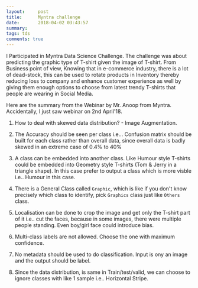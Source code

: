 ```yaml
---
layout:     post
title:      Myntra challenge
date:       2018-04-02 03:43:57
summary:   
tags: tds
comments: true
---
```


I Participated in Myntra Data Science Challenge. The challenge was about predicting the graphic type of T-shirt given the image of T-shirt. From Business point of view, Knowing that in e-commerce industry, there is a lot of dead-stock, this can be used to rotate products in Inventory thereby reducing loss to company and enhance customer experience as well by giving them enough options to choose from latest trendy T-shirts that people are wearing in Social Media.


Here are the summary from the Webinar by Mr. Anoop from Myntra. Accidentally, I just saw webinar on 2nd April'18.


1. How to deal with skewed data distribution? - Image Augmentation.

2. The Accuracy should be seen per class i.e... Confusion matrix should be built for each class rather than overall data, since overall data is badly skewed in an extreme case of 0.4% to 40%

3. A class can be embedded into another class. Like Humour style T-shirts could be embedded into Geometry style T-shirts (Tom & Jerry in a triangle shape). In this case prefer to output a class which is more visble i.e.. Humour in this case.

4. There is a General Class called `Graphic`, which is like if you don't know precisely which class to identify, pick `Graphics` class just like `Others` class.

5. Localisation can be done to crop the image and get only the T-shirt part of it i.e.. cut the faces, because in some images, there were multiple people standing. Even boy/girl face could introduce bias.

6. Multi-class labels are not allowed. Choose the one with maximum confidence.

7. No metadata should be used to do classification. Input is ony an image and the output should be label.

8. Since the data distribution, is same in Train/test/valid, we can choose to ignore classes with like 1 sample i.e.. Horizontal Stripe.








